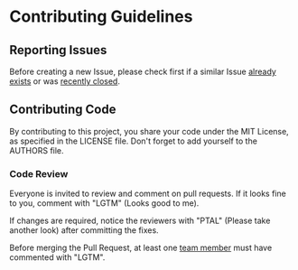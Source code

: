 
# Contributing Guidelines

## Reporting Issues

Before creating a new Issue, please check first if a similar Issue [already exists](https://github.com/mohammadJBYaseen/shutdown-manager/issues?state=open) or was [recently closed](https://github.com/mohammadJBYaseen/shutdown-manager/issues?direction=desc&page=1&sort=updated&state=closed).

## Contributing Code

By contributing to this project, you share your code under the MIT License, as specified in the LICENSE file.
Don't forget to add yourself to the AUTHORS file.

### Code Review

Everyone is invited to review and comment on pull requests.
If it looks fine to you, comment with "LGTM" (Looks good to me).

If changes are required, notice the reviewers with "PTAL" (Please take another look) after committing the fixes.

Before merging the Pull Request, at least one [team member](https://github.com/mohammadJBYaseen/shutdown-manager?tab=members) must have commented with "LGTM".
